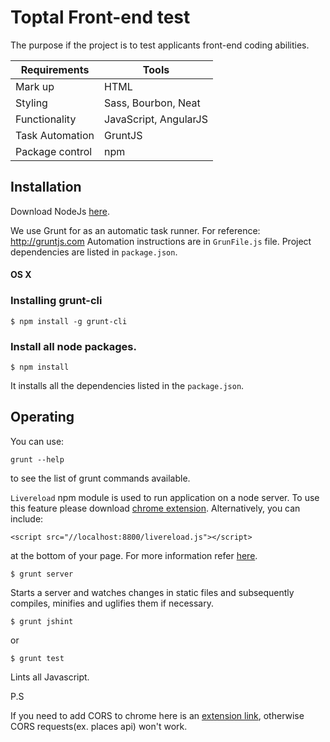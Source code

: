 # Toptal Front-end test 
The purpose if the project is to test applicants front-end coding abilities.

| Requirements        | Tools                              |
| ---------------------	| --------------------------- |
| Mark up  		| HTML                             |
| Styling  		        |  Sass, Bourbon, Neat    |
| Functionality	        | JavaScript, AngularJS   |
| Task Automation   | GruntJS                          |
| Package control    | npm                                | 

## Installation

Download NodeJs [here](https://nodejs.org/en/).  

We use Grunt for as an automatic task runner. For reference: http://gruntjs.com
Automation instructions are in `GrunFile.js` file. 
Project dependencies are listed in `package.json`.

#### **OS X**

### Installing grunt-cli

```
$ npm install -g grunt-cli
```

### Install all node packages.

```
$ npm install
```

It installs all the dependencies listed in the `package.json`. 

## Operating
You can use: 

```
grunt --help
```
to see the list of grunt commands available.

`Livereload` npm module is used to run application on a node server. To use this feature please download [chrome extension](https://chrome.google.com/webstore/detail/livereload/jnihajbhpnppcggbcgedagnkighmdlei). Alternatively, you can include:

```
<script src="//localhost:8800/livereload.js"></script>
``` 
at the bottom of your page. For more information refer [here](https://github.com/gruntjs/grunt-contrib-watch/blob/master/docs/watch-examples.md#enabling-live-reload-in-your-html).
  
```
$ grunt server
```

Starts a server and watches changes in static files and subsequently compiles, minifies and uglifies them if necessary.

```
$ grunt jshint
```

or

```
$ grunt test
```

Lints all Javascript.

P.S

If you need to add CORS to chrome here is an [extension link](https://chrome.google.com/webstore/category/apps?hl=en), otherwise CORS requests(ex. places api) won't work.


